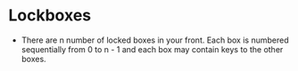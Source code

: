 # Lockboxes

* There are n number of locked boxes in your front. Each box is numbered sequentially from 0 to n - 1 and each box may contain keys to the other boxes.
